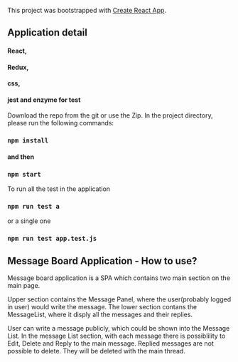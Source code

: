 This project was bootstrapped with [Create React App](https://github.com/facebook/create-react-app).

## Application detail
#### React,
#### Redux,
#### css,
#### jest and enzyme for test

Download the repo from the git or use the Zip.
In the project directory, please run the following commands:

### `npm install`
#### and then
### `npm start`

To run all the test in the application
### `npm run test a`
or a single one
### `npm run test app.test.js`

## Message Board Application - How to use?

Message board application is a SPA which contains two main section on the main page.

Upper section contains the Message Panel, where the user(probably logged in user) would write the message.
The lower section contans the MessageList, where it disply all the messages and their replies.

User can write a message publicly, which could be shown into the Message List. In the message List section, with each message there is possiblility to Edit, Delete and Reply to the main message. Replied messages are not possible to delete. They will be deleted with the main thread.
